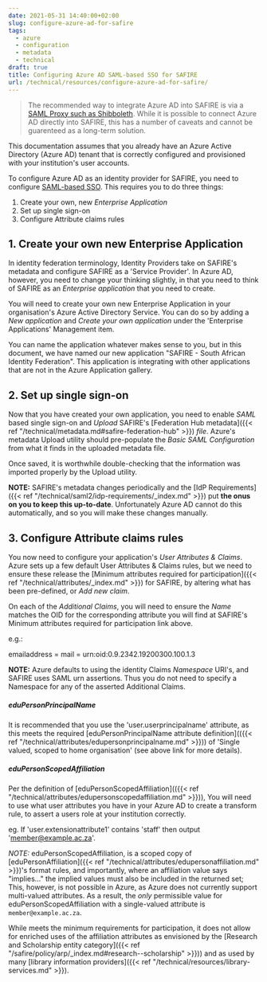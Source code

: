 ```yaml
---
date: 2021-05-31 14:40:00+02:00
slug: configure-azure-ad-for-safire
tags:
  - azure
  - configuration
  - metadata
  - technical
draft: true
title: Configuring Azure AD SAML-based SSO for SAFIRE
url: /technical/resources/configure-azure-ad-for-safire/
---
```


> The recommended way to integrate Azure AD into SAFIRE is via a [SAML Proxy such as Shibboleth](https://wiki.shibboleth.net/confluence/display/KB/Using+SAML+Proxying+in+the+Shibboleth+IdP+to+connect+with+Azure+AD). While it is possible to connect Azure AD directly into SAFIRE, this has a number of caveats and cannot be guarenteed as a long-term solution.

This documentation assumes that you already have an Azure Active Directory (Azure AD) tenant that is correctly configured and provisioned with your institution's user accounts.

To configure Azure AD as an identity provider for SAFIRE, you need to configure [SAML-based SSO](https://docs.microsoft.com/en-us/azure/active-directory/manage-apps/configure-saml-single-sign-on). This requires you to do three things:

 1. Create your own, new *Enterprise Application*
 2. Set up single sign-on
 3. Configure Attribute claims rules

## 1. Create your own new Enterprise Application

In identity federation terminology, Identity Providers take on SAFIRE's metadata and configure SAFIRE as a 'Service Provider'. In Azure AD, however, you need to change your thinking slightly, in that you need to think of SAFIRE as an *Enterprise application* that you need to create.

You will need to create your own new Enterprise Application in your organisation's Azure Active Directory Service. You can do so by adding a *New application* and *Create your own application* under the 'Enterprise Applications' Management item.

You can name the application whatever makes sense to you, but in this document, we have named our new application "SAFIRE - South African Identity Federation". This application is integrating with other applications that are not in the Azure Application gallery.

## 2. Set up single sign-on

Now that you have created your own application, you need to enable *SAML* based single sign-on and *Upload* SAFIRE's [Federation Hub metadata]({{< ref "/technical/metadata.md#safire-federation-hub" >}}) *file*. Azure's metadata Upload utility should pre-populate the *Basic SAML Configuration* from what it finds in the uploaded metadata file.

Once saved, it is worthwhile double-checking that the information was imported properly by the Upload utility.

**NOTE:** SAFIRE's metadata changes periodically and the [IdP Requirements]({{< ref "/technical/saml2/idp-requirements/_index.md" >}}) put **the onus on you to keep this up-to-date**. Unfortunately Azure AD cannot do this automatically, and so you will make these changes manually.

## 3. Configure Attribute claims rules

You now need to configure your application's *User Attributes & Claims*. Azure sets up a few default User Attributes & Claims rules, but we need to ensure these release the [Minimum attributes required for participation]({{< ref "/technical/attributes/_index.md" >}}) for SAFIRE, by altering what has been pre-defined, or *Add new claim*.

On each of the *Additional Claims*, you will need to ensure the *Name* matches the OID for the corresponding attribute you will find at SAFIRE's Minimum attributes required for participation link above.

e.g.:

emailaddress = mail = urn:oid:0.9.2342.19200300.100.1.3

**NOTE:** Azure defaults to using the identity Claims *Namespace* URI's, and SAFIRE uses SAML urn assertions. Thus you do not need to specify a Namespace for any of the asserted Additional Claims.

##### eduPersonPrincipalName

It is recommended that you use the 'user.userprincipalname' attribute, as this meets the required [eduPersonPrincipalName attribute definition](({{< ref "/technical/attributes/edupersonprincipalname.md" >}})) of 'Single valued, scoped to home organisation' (see above link for more details).

##### eduPersonScopedAffiliation

Per the definition of [eduPersonScopedAffiliation](({{< ref "/technical/attributes/edupersonscopedaffiliation.md" >}})), You will need to use what user attributes you have in your Azure AD to create a transform rule, to assert a users role at your institution correctly.

eg. If 'user.extensionattribute1' contains 'staff' then output 'member@example.ac.za'.

*NOTE:* eduPersonScopedAffiliation, is a scoped copy of [eduPersonAffiliation]({{< ref "/technical/attributes/edupersonaffiliation.md" >}})'s format rules, and importantly, where an affiliation value says "implies…" the implied values must also be included in the returned set; This, however, is not  possible in Azure, as Azure does not currently support multi-valued attributes. As a result, the *only* permissible value for eduPersonScopedAffiliation with a single-valued attribute is `member@example.ac.za`.

While meets the minimum requirements for participation, it does not allow for enriched uses of the affiliation attributes as envisioned by the [Research and Scholarship entity category]({{< ref "/safire/policy/arp/_index.md#research--scholarship" >}})) and as used by many [library information providers]({{< ref "/technical/resources/library-services.md" >}}).
